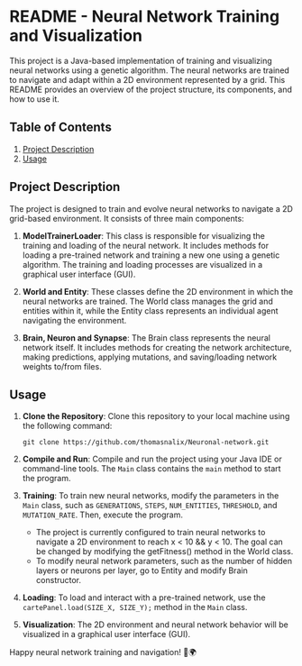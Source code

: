 # README - Neural Network Training and Visualization

This project is a Java-based implementation of training and visualizing neural networks using a genetic algorithm. The neural networks are trained to navigate and adapt within a 2D environment represented by a grid. This README provides an overview of the project structure, its components, and how to use it.

## Table of Contents

1. [Project Description](#project-description)
2. [Usage](#usage)

## Project Description

The project is designed to train and evolve neural networks to navigate a 2D grid-based environment. It consists of three main components:

1. **ModelTrainerLoader**: This class is responsible for visualizing the training and loading of the neural network. It includes methods for loading a pre-trained network and training a new one using a genetic algorithm. The training and loading processes are visualized in a graphical user interface (GUI).

2. **World and Entity**: These classes define the 2D environment in which the neural networks are trained. The World class manages the grid and entities within it, while the Entity class represents an individual agent navigating the environment.

3. **Brain, Neuron and Synapse**: The Brain class represents the neural network itself. It includes methods for creating the network architecture, making predictions, applying mutations, and saving/loading network weights to/from files.

## Usage

1. **Clone the Repository**: Clone this repository to your local machine using the following command:

   ```shell
   git clone https://github.com/thomasnalix/Neuronal-network.git
   ```

2. **Compile and Run**: Compile and run the project using your Java IDE or command-line tools. The `Main` class contains the `main` method to start the program.

3. **Training**: To train new neural networks, modify the parameters in the `Main` class, such as `GENERATIONS`, `STEPS`, `NUM_ENTITIES`, `THRESHOLD`, and `MUTATION_RATE`. Then, execute the program.

   - The project is currently configured to train neural networks to navigate a 2D environment to reach x < 10 && y < 10. The goal can be changed by modifying the getFitness() method in the World class.
   - To modify neural network parameters, such as the number of hidden layers or neurons per layer, go to Entity and modify Brain constructor.


4. **Loading**: To load and interact with a pre-trained network, use the `cartePanel.load(SIZE_X, SIZE_Y);` method in the `Main` class.

5. **Visualization**: The 2D environment and neural network behavior will be visualized in a graphical user interface (GUI).



Happy neural network training and navigation! 🤖🌍
